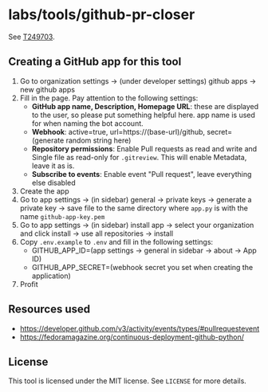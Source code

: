 # labs/tools/github-pr-closer

See [T249703](https://phabricator.wikimedia.org/T249703).

## Creating a GitHub app for this tool

1. Go to organization settings -> (under developer settings) github apps -> new github apps
2. Fill in the page. Pay attention to the following settings:
    * **GitHub app name, Description, Homepage URL**: these are displayed to the user, so please put something helpful here. app name is used for when naming the bot account.
    * **Webhook**: active=true, url=https://(base-url)/github, secret=(generate random string here)
    * **Repository permissions**: Enable Pull requests as read and write and Single file as read-only for `.gitreview`. This will enable Metadata, leave it as is.
    * **Subscribe to events**: Enable event "Pull request", leave everything else disabled
3. Create the app
4. Go to app settings -> (in sidebar) general -> private keys -> generate a private key -> save file to the same directory where `app.py` is with the name `github-app-key.pem`
5. Go to app settings -> (in sidebar) install app -> select your organization and click install -> use all repositories -> install 
6. Copy `.env.example` to `.env` and fill in the following settings:
    * GITHUB_APP_ID=(app settings ->  general in sidebar -> about -> App ID)
    * GITHUB_APP_SECRET=(webhook secret you set when creating the application)
7. Profit

## Resources used

- https://developer.github.com/v3/activity/events/types/#pullrequestevent
- https://fedoramagazine.org/continuous-deployment-github-python/

## License

This tool is licensed under the MIT license. See `LICENSE` for more details.